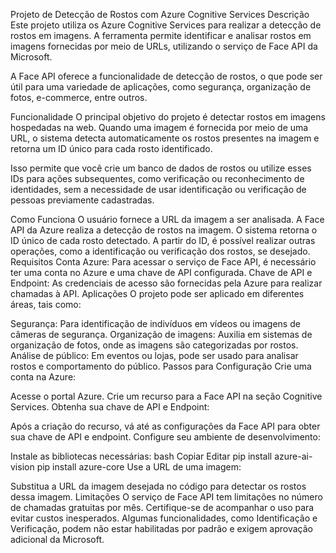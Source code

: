 Projeto de Detecção de Rostos com Azure Cognitive Services
Descrição
Este projeto utiliza os Azure Cognitive Services para realizar a detecção de rostos em imagens. A ferramenta permite identificar e analisar rostos em imagens fornecidas por meio de URLs, utilizando o serviço de Face API da Microsoft.

A Face API oferece a funcionalidade de detecção de rostos, o que pode ser útil para uma variedade de aplicações, como segurança, organização de fotos, e-commerce, entre outros.

Funcionalidade
O principal objetivo do projeto é detectar rostos em imagens hospedadas na web. Quando uma imagem é fornecida por meio de uma URL, o sistema detecta automaticamente os rostos presentes na imagem e retorna um ID único para cada rosto identificado.

Isso permite que você crie um banco de dados de rostos ou utilize esses IDs para ações subsequentes, como verificação ou reconhecimento de identidades, sem a necessidade de usar identificação ou verificação de pessoas previamente cadastradas.

Como Funciona
O usuário fornece a URL da imagem a ser analisada.
A Face API da Azure realiza a detecção de rostos na imagem.
O sistema retorna o ID único de cada rosto detectado.
A partir do ID, é possível realizar outras operações, como a identificação ou verificação dos rostos, se desejado.
Requisitos
Conta Azure: Para acessar o serviço de Face API, é necessário ter uma conta no Azure e uma chave de API configurada.
Chave de API e Endpoint: As credenciais de acesso são fornecidas pela Azure para realizar chamadas à API.
Aplicações
O projeto pode ser aplicado em diferentes áreas, tais como:

Segurança: Para identificação de indivíduos em vídeos ou imagens de câmeras de segurança.
Organização de imagens: Auxilia em sistemas de organização de fotos, onde as imagens são categorizadas por rostos.
Análise de público: Em eventos ou lojas, pode ser usado para analisar rostos e comportamento do público.
Passos para Configuração
Crie uma conta na Azure:

Acesse o portal Azure.
Crie um recurso para a Face API na seção Cognitive Services.
Obtenha sua chave de API e Endpoint:

Após a criação do recurso, vá até as configurações da Face API para obter sua chave de API e endpoint.
Configure seu ambiente de desenvolvimento:

Instale as bibliotecas necessárias:
bash
Copiar
Editar
pip install azure-ai-vision
pip install azure-core
Use a URL de uma imagem:

Substitua a URL da imagem desejada no código para detectar os rostos dessa imagem.
Limitações
O serviço de Face API tem limitações no número de chamadas gratuitas por mês. Certifique-se de acompanhar o uso para evitar custos inesperados.
Algumas funcionalidades, como Identificação e Verificação, podem não estar habilitadas por padrão e exigem aprovação adicional da Microsoft.